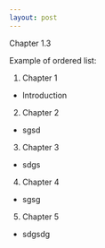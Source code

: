 ```yaml
---
layout: post
---
```

Chapter 1.3

Example of ordered list:
1. Chapter 1
  * Introduction
2. Chapter 2
  * sgsd
3. Chapter 3
  * sdgs
4. Chapter 4
  * sgsg
5. Chapter 5
  * sdgsdg
